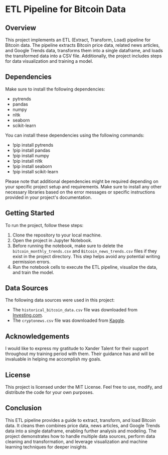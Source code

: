 # ETL Pipeline for Bitcoin Data

## Overview

This project implements an ETL (Extract, Transform, Load) pipeline for Bitcoin data. The pipeline extracts Bitcoin price data, related news articles, and Google Trends data, transforms them into a single dataframe, and loads the transformed data into a CSV file. Additionally, the project includes steps for data visualization and training a model.

## Dependencies

Make sure to install the following dependencies:

- pytrends
- pandas
- numpy
- nltk
- seaborn
- scikit-learn

You can install these dependencies using the following commands:
- !pip install pytrends
- !pip install pandas
- !pip install numpy
- !pip install nltk
- !pip install seaborn
- !pip install scikit-learn

Please note that additional dependencies might be required depending on your specific project setup and requirements. Make sure to install any other necessary libraries based on the error messages or specific instructions provided in your project's documentation.

## Getting Started

To run the project, follow these steps:

1. Clone the repository to your local machine.
2. Open the project in Jupyter Notebook.
3. Before running the notebook, make sure to delete the `bitcoin_monthly_trends.csv` and `Bitcoin_news_trends.csv` files if they exist in the project directory. This step helps avoid any potential writing permission errors.
4. Run the notebook cells to execute the ETL pipeline, visualize the data, and train the model.

## Data Sources

The following data sources were used in this project:

- The `historical_bitcoin_data.csv` file was downloaded from [Investing.com](https://uk.investing.com/crypto/bitcoin/historical-data).
- The `cryptonews.csv` file was downloaded from [Kaggle](https://www.kaggle.com/datasets/oliviervha/crypto-news).

## Acknowledgements

I would like to express my gratitude to Xander Talent for their support throughout my training period with them. Their guidance has and will be invaluable in helping me accomplish my goals.

## License

This project is licensed under the MIT License. Feel free to use, modify, and distribute the code for your own purposes.

## Conclusion

This ETL pipeline provides a guide to extract, transform, and load Bitcoin data. It cleans then combines price data, news articles, and Google Trends data into a single dataframe, enabling further analysis and modeling. The project demonstrates how to handle multiple data sources, perform data cleaning and transformation, and leverage visualization and machine learning techniques for deeper insights.
